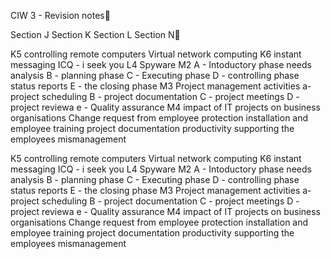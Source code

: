CIW 3 -  Revision notes

Section J
Section K
Section L
Section N
 

 

K5 controlling remote computers
 Virtual network computing
K6 instant messaging
 ICQ - i seek you
L4
Spyware
M2
 A - Intoductory phase
  needs analysis
 B - planning phase 
 C - Executing phase
 D - controlling phase
  status reports
 E - the closing phase
M3
 Project management activities
 a- project scheduling
 B - project documentation
 C - project meetings
 D - project reviewa
 e - Quality assurance
M4 impact of IT projects on business organisations
 Change request from
 employee protection
 installation and employee training
 project documentation
 productivity 
 supporting the employees
 mismanagement
 
K5 controlling remote computers
 Virtual network computing
K6 instant messaging
 ICQ - i seek you
L4
Spyware
M2
 A - Intoductory phase
  needs analysis
 B - planning phase 
 C - Executing phase
 D - controlling phase
  status reports
 E - the closing phase
M3
 Project management activities
 a- project scheduling
 B - project documentation
 C - project meetings
 D - project reviewa
 e - Quality assurance
M4 impact of IT projects on business organisations
 Change request from
 employee protection
 installation and employee training
 project documentation
 productivity 
 supporting the employees
 mismanagement
